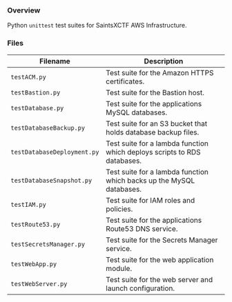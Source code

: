 ### Overview

Python `unittest` test suites for SaintsXCTF AWS Infrastructure.

### Files

| Filename                   | Description                                                                                  |
|----------------------------|----------------------------------------------------------------------------------------------|
| `testACM.py`               | Test suite for the Amazon HTTPS certificates.                                                |
| `testBastion.py`           | Test suite for the Bastion host.                                                             |
| `testDatabase.py`          | Test suite for the applications MySQL databases.                                             |
| `testDatabaseBackup.py`    | Test suite for an S3 bucket that holds database backup files.                                |
| `testDatabaseDeployment.py`| Test suite for a lambda function which deploys scripts to RDS databases.                     |
| `testDatabaseSnapshot.py`  | Test suite for a lambda function which backs up the MySQL databases.                         |
| `testIAM.py`               | Test suite for IAM roles and policies.                                                       |
| `testRoute53.py`           | Test suite for the applications Route53 DNS service.                                         |
| `testSecretsManager.py`    | Test suite for the Secrets Manager service.                                                  |
| `testWebApp.py`            | Test suite for the web application module.                                                   |
| `testWebServer.py`         | Test suite for the web server and launch configuration.                                      |